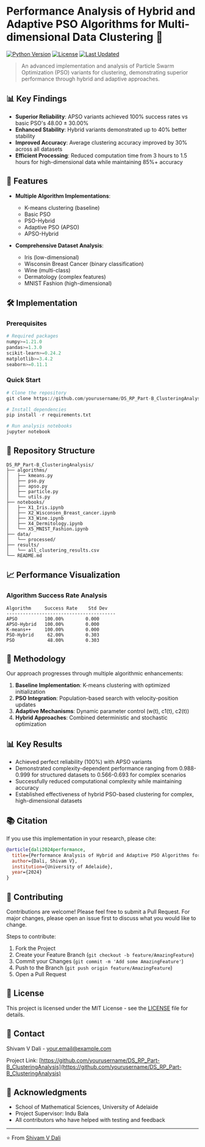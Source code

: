 # Performance Analysis of Hybrid and Adaptive PSO Algorithms for Multi-dimensional Data Clustering 🚀

[![Python Version](https://img.shields.io/badge/python-3.14-blue.svg)](https://www.python.org/downloads/)
[![License](https://img.shields.io/badge/license-MIT-green.svg)](https://opensource.org/licenses/MIT)
[![Last Updated](https://img.shields.io/badge/last%20updated-November%202024-orange.svg)]()

> An advanced implementation and analysis of Particle Swarm Optimization (PSO) variants for clustering, demonstrating superior performance through hybrid and adaptive approaches.

## 📊 Key Findings

- **Superior Reliability**: APSO variants achieved 100% success rates vs basic PSO's 48.00 ± 30.00%
- **Enhanced Stability**: Hybrid variants demonstrated up to 40% better stability
- **Improved Accuracy**: Average clustering accuracy improved by 30% across all datasets
- **Efficient Processing**: Reduced computation time from 3 hours to 1.5 hours for high-dimensional data while maintaining 85%+ accuracy

## 🎯 Features

- **Multiple Algorithm Implementations**:
  - K-means clustering (baseline)
  - Basic PSO
  - PSO-Hybrid
  - Adaptive PSO (APSO)
  - APSO-Hybrid

- **Comprehensive Dataset Analysis**:
  - Iris (low-dimensional)
  - Wisconsin Breast Cancer (binary classification)
  - Wine (multi-class)
  - Dermatology (complex features)
  - MNIST Fashion (high-dimensional)

## 🛠️ Implementation

### Prerequisites

```python
# Required packages
numpy>=1.21.0
pandas>=1.3.0
scikit-learn>=0.24.2
matplotlib>=3.4.2
seaborn>=0.11.1
```

### Quick Start

```python
# Clone the repository
git clone https://github.com/yourusername/DS_RP_Part-B_ClusteringAnalysis.git

# Install dependencies
pip install -r requirements.txt

# Run analysis notebooks
jupyter notebook
```

## 📁 Repository Structure

```
DS_RP_Part-B_ClusteringAnalysis/
├── algorithms/
│   ├── kmeans.py
│   ├── pso.py
│   ├── apso.py
│   ├── particle.py
│   └── utils.py
├── notebooks/
│   ├── X1_Iris.ipynb
│   ├── X2_Wisconsen_Breast_cancer.ipynb
│   ├── X3_Wine.ipynb
│   ├── X4_Dermitology.ipynb
│   └── X5_MNIST_Fashion.ipynb
├── data/
│   └── processed/
├── results/
│   └── all_clustering_results.csv
└── README.md
```

## 📈 Performance Visualization

### Algorithm Success Rate Analysis
```
Algorithm     Success Rate    Std Dev
----------------------------------------
APSO          100.00%        0.000
APSO-Hybrid   100.00%        0.000
K-means++     100.00%        0.000
PSO-Hybrid     62.00%        0.303
PSO            48.00%        0.303
```

## 🔬 Methodology

Our approach progresses through multiple algorithmic enhancements:

1. **Baseline Implementation**: K-means clustering with optimized initialization
2. **PSO Integration**: Population-based search with velocity-position updates
3. **Adaptive Mechanisms**: Dynamic parameter control (w(t), c1(t), c2(t))
4. **Hybrid Approaches**: Combined deterministic and stochastic optimization

## 📊 Key Results

- Achieved perfect reliability (100%) with APSO variants
- Demonstrated complexity-dependent performance ranging from 0.988-0.999 for structured datasets to 0.566-0.693 for complex scenarios
- Successfully reduced computational complexity while maintaining accuracy
- Established effectiveness of hybrid PSO-based clustering for complex, high-dimensional datasets

## 📚 Citation

If you use this implementation in your research, please cite:

```bibtex
@article{dali2024performance,
  title={Performance Analysis of Hybrid and Adaptive PSO Algorithms for Multi-dimensional Data Clustering},
  author={Dali, Shivam V},
  institution={University of Adelaide},
  year={2024}
}
```

## 🤝 Contributing

Contributions are welcome! Please feel free to submit a Pull Request. For major changes, please open an issue first to discuss what you would like to change.

Steps to contribute:
1. Fork the Project
2. Create your Feature Branch (`git checkout -b feature/AmazingFeature`)
3. Commit your Changes (`git commit -m 'Add some AmazingFeature'`)
4. Push to the Branch (`git push origin feature/AmazingFeature`)
5. Open a Pull Request

## 📄 License

This project is licensed under the MIT License - see the [LICENSE](LICENSE) file for details.

## 📧 Contact

Shivam V Dali - your.email@example.com

Project Link: [https://github.com/yourusername/DS_RP_Part-B_ClusteringAnalysis](https://github.com/yourusername/DS_RP_Part-B_ClusteringAnalysis)

## 🙏 Acknowledgments

* School of Mathematical Sciences, University of Adelaide
* Project Supervisor: Indu Bala
* All contributors who have helped with testing and feedback

---
⭐️ From [Shivam V Dali](https://github.com/yourusername)
